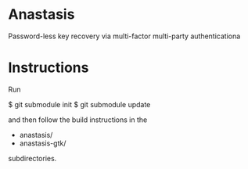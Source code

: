 # Anastasis
Password-less key recovery via multi-factor multi-party authenticationa

# Instructions

Run

  $ git submodule init
  $ git submodule update

and then follow the build instructions in the

* anastasis/
* anastasis-gtk/

subdirectories.



